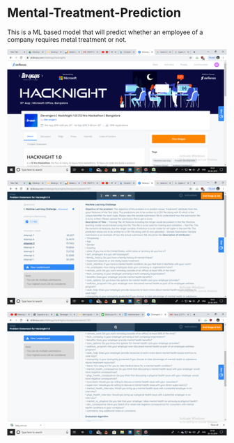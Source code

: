 # Mental-Treatment-Prediction
This is a ML based model that will predict whether an employee of a company requires metal treatment or not.

![HackNight1.0](https://github.com/sumit-03/Mental-Treatment-Prediction/blob/master/hackathon.png)

![HackNight1.0](https://github.com/sumit-03/Mental-Treatment-Prediction/blob/master/problem_statement.png)

![HackNight1.0](https://github.com/sumit-03/Mental-Treatment-Prediction/blob/master/problem_statement1.png)
